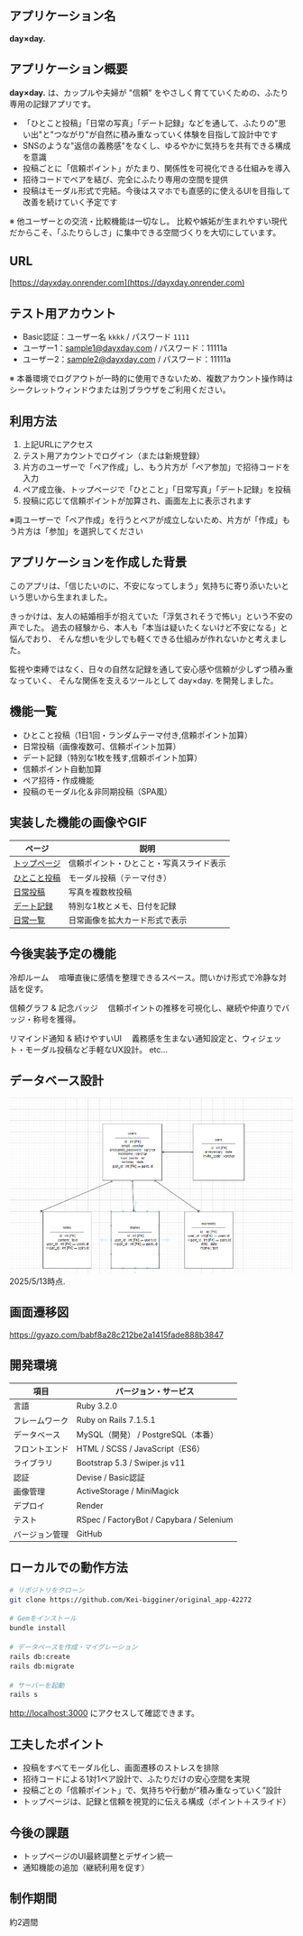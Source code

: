 ## アプリケーション名

**day×day.**

## アプリケーション概要

**day×day.** は、カップルや夫婦が "信頼" をやさしく育てていくための、ふたり専用の記録アプリです。

* 「ひとこと投稿」「日常の写真」「デート記録」などを通して、ふたりの"思い出"と"つながり"が自然に積み重なっていく体験を目指して設計中です
* SNSのような"返信の義務感"をなくし、ゆるやかに気持ちを共有できる構成を意識
* 投稿ごとに「信頼ポイント」がたまり、関係性を可視化できる仕組みを導入
* 招待コードでペアを結び、完全にふたり専用の空間を提供
* 投稿はモーダル形式で完結。今後はスマホでも直感的に使えるUIを目指して改善を続けていく予定です

※ 他ユーザーとの交流・比較機能は一切なし。
比較や嫉妬が生まれやすい現代だからこそ、「ふたりらしさ」に集中できる空間づくりを大切にしています。

## URL

[https://dayxday.onrender.com](https://dayxday.onrender.com)

## テスト用アカウント

* Basic認証：ユーザー名 `kkkk` / パスワード `1111`
* ユーザー1：[sample1@dayxday.com](mailto:sample1@dayxday.com) / パスワード：11111a
* ユーザー2：[sample2@dayxday.com](mailto:sample2@dayxday.com) / パスワード：11111a

※ 本番環境でログアウトが一時的に使用できないため、複数アカウント操作時はシークレットウィンドウまたは別ブラウザをご利用ください。

## 利用方法

1. 上記URLにアクセス
2. テスト用アカウントでログイン（または新規登録）
3. 片方のユーザーで「ペア作成」し、もう片方が「ペア参加」で招待コードを入力
4. ペア成立後、トップページで「ひとこと」「日常写真」「デート記録」を投稿
5. 投稿に応じて信頼ポイントが加算され、画面左上に表示されます

※両ユーザーで「ペア作成」を行うとペアが成立しないため、片方が「作成」もう片方は「参加」を選択してください

## アプリケーションを作成した背景
このアプリは、「信じたいのに、不安になってしまう」気持ちに寄り添いたいという思いから生まれました。

きっかけは、友人の結婚相手が抱えていた「浮気されそうで怖い」という不安の声でした。
過去の経験から、本人も「本当は疑いたくないけど不安になる」と悩んでおり、
そんな想いを少しでも軽くできる仕組みが作れないかと考えました。

監視や束縛ではなく、日々の自然な記録を通して安心感や信頼が少しずつ積み重なっていく、
そんな関係を支えるツールとして day×day. を開発しました。

## 機能一覧
- ひとこと投稿（1日1回・ランダムテーマ付き,信頼ポイント加算）
- 日常投稿（画像複数可、信頼ポイント加算）
- デート記録（特別な1枚を残す,信頼ポイント加算）
- 信頼ポイント自動加算
- ペア招待・作成機能
- 投稿のモーダル化＆非同期投稿（SPA風）

## 実装した機能の画像やGIF

| ページ                                                          | 説明                   |
| ------------------------------------------------------------ | -------------------- |
| [トップページ](https://gyazo.com/5fe38a0d20a68de4199fe3b5c8d75e9a) | 信頼ポイント・ひとこと・写真スライド表示 |
| [ひとこと投稿](https://gyazo.com/0d95b4cb05e019d538e670a7e6cbee74) | モーダル投稿（テーマ付き）        |
| [日常投稿](https://gyazo.com/4ae2e66ce1a6b1e4b78bf1f3af05118c)   | 写真を複数枚投稿     |
| [デート記録](https://gyazo.com/993c3c22bbf2a6764143ca0286c9b6c1)  | 特別な1枚とメモ、日付を記録       |
| [日常一覧](https://gyazo.com/c95f0d80d0f664ecd60fa44dffca3ab9)   | 日常画像を拡大カード形式で表示      |

## 今後実装予定の機能
冷却ルーム
　喧嘩直後に感情を整理できるスペース。問いかけ形式で冷静な対話を促す。

信頼グラフ & 記念バッジ
　信頼ポイントの推移を可視化し、継続や仲直りでバッジ・称号を獲得。

リマインド通知 & 続けやすいUI
　義務感を生まない通知設定と、ウィジェット・モーダル投稿など手軽なUX設計。
etc...
## データベース設計
![alt text](image.png)
2025/5/13時点.

## 画面遷移図
https://gyazo.com/babf8a28c212be2a1415fade888b3847


## 開発環境

| 項目      | バージョン・サービス                               |
| ------- | ---------------------------------------- |
| 言語      | Ruby 3.2.0                               |
| フレームワーク | Ruby on Rails 7.1.5.1                    |
| データベース  | MySQL（開発） / PostgreSQL（本番）               |
| フロントエンド | HTML / SCSS / JavaScript（ES6）            |
| ライブラリ   | Bootstrap 5.3 / Swiper.js v11            |
| 認証      | Devise / Basic認証                         |
| 画像管理    | ActiveStorage / MiniMagick               |
| デプロイ    | Render                                   |
| テスト     | RSpec / FactoryBot / Capybara / Selenium |
| バージョン管理 | GitHub                                   |

## ローカルでの動作方法

```bash
# リポジトリをクローン
git clone https://github.com/Kei-bigginer/original_app-42272

# Gemをインストール
bundle install

# データベースを作成・マイグレーション
rails db:create
rails db:migrate

# サーバーを起動
rails s
```

[http://localhost:3000](http://localhost:3000) にアクセスして確認できます。

## 工夫したポイント
* 投稿をすべてモーダル化し、画面遷移のストレスを排除
* 招待コードによる1対1ペア設計で、ふたりだけの安心空間を実現
* 投稿ごとの「信頼ポイント」で、気持ちや行動が“積み重なっていく”設計
* トップページは、記録と信頼を視覚的に伝える構成（ポイント＋スライド）

## 今後の課題
* トップページのUI最終調整とデザイン統一
* 通知機能の追加（継続利用を促す）

## 制作期間

約2週間
